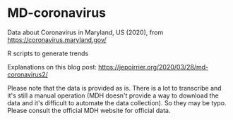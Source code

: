 # MD-coronavirus

Data about Coronavirus in Maryland, US (2020), from https://coronavirus.maryland.gov/

R scripts to generate trends

Explanations on this blog post: https://jepoirrier.org/2020/03/28/md-coronavirus2/

Please note that the data is provided as is. There is a lot to transcribe and it's still a manual operation (MDH doesn't provide a way to download the data and it's difficult to automate the data collection). So they may be typo. Please consult the official MDH website for official data.
